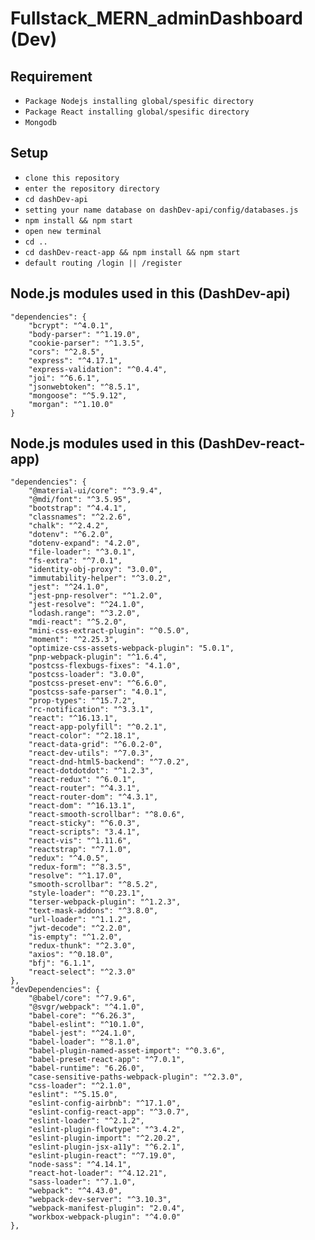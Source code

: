 # Fullstack_MERN_adminDashboard (Dev)

## Requirement
 * `Package Nodejs installing global/spesific directory`
 * `Package React installing global/spesific directory`
 * `Mongodb`

## Setup
* `clone this repository`
* `enter the repository directory`
* `cd dashDev-api`
* `setting your name database on dashDev-api/config/databases.js`
* `npm install && npm start`
* `open new terminal`
* `cd ..`
* `cd dashDev-react-app && npm install && npm start`
* `default routing /login || /register` 


## Node.js modules used in this (DashDev-api)
    "dependencies": {
        "bcrypt": "^4.0.1",
        "body-parser": "^1.19.0",
        "cookie-parser": "^1.3.5",
        "cors": "^2.8.5",
        "express": "^4.17.1",
        "express-validation": "^0.4.4",
        "joi": "^6.6.1",
        "jsonwebtoken": "^8.5.1",
        "mongoose": "^5.9.12",
        "morgan": "^1.10.0"
    }

## Node.js modules used in this (DashDev-react-app)
    "dependencies": {
        "@material-ui/core": "^3.9.4",
        "@mdi/font": "^3.5.95",
        "bootstrap": "^4.4.1",
        "classnames": "^2.2.6",
        "chalk": "^2.4.2",
        "dotenv": "^6.2.0",
        "dotenv-expand": "4.2.0",
        "file-loader": "^3.0.1",
        "fs-extra": "^7.0.1",
        "identity-obj-proxy": "3.0.0",
        "immutability-helper": "^3.0.2",
        "jest": "^24.1.0",
        "jest-pnp-resolver": "^1.2.0",
        "jest-resolve": "^24.1.0",
        "lodash.range": "^3.2.0",
        "mdi-react": "^5.2.0",
        "mini-css-extract-plugin": "^0.5.0",
        "moment": "^2.25.3",
        "optimize-css-assets-webpack-plugin": "5.0.1",
        "pnp-webpack-plugin": "^1.6.4",
        "postcss-flexbugs-fixes": "4.1.0",
        "postcss-loader": "3.0.0",
        "postcss-preset-env": "^6.6.0",
        "postcss-safe-parser": "4.0.1",
        "prop-types": "^15.7.2",
        "rc-notification": "^3.3.1",
        "react": "^16.13.1",
        "react-app-polyfill": "^0.2.1",
        "react-color": "^2.18.1",
        "react-data-grid": "^6.0.2-0",
        "react-dev-utils": "^7.0.3",
        "react-dnd-html5-backend": "^7.0.2",
        "react-dotdotdot": "^1.2.3",
        "react-redux": "^6.0.1",
        "react-router": "^4.3.1",
        "react-router-dom": "^4.3.1",
        "react-dom": "^16.13.1",
        "react-smooth-scrollbar": "^8.0.6",
        "react-sticky": "^6.0.3",
        "react-scripts": "3.4.1",
        "react-vis": "^1.11.6",
        "reactstrap": "^7.1.0",
        "redux": "^4.0.5",
        "redux-form": "^8.3.5",
        "resolve": "^1.17.0",
        "smooth-scrollbar": "^8.5.2",
        "style-loader": "^0.23.1",
        "terser-webpack-plugin": "^1.2.3",
        "text-mask-addons": "^3.8.0",
        "url-loader": "^1.1.2",
        "jwt-decode": "^2.2.0",
        "is-empty": "^1.2.0",
        "redux-thunk": "^2.3.0",
        "axios": "^0.18.0",
        "bfj": "6.1.1",
        "react-select": "^2.3.0"
    },
    "devDependencies": {
        "@babel/core": "^7.9.6",
        "@svgr/webpack": "^4.1.0",
        "babel-core": "^6.26.3",
        "babel-eslint": "^10.1.0",
        "babel-jest": "^24.1.0",
        "babel-loader": "^8.1.0",
        "babel-plugin-named-asset-import": "^0.3.6",
        "babel-preset-react-app": "^7.0.1",
        "babel-runtime": "6.26.0",
        "case-sensitive-paths-webpack-plugin": "^2.3.0",
        "css-loader": "^2.1.0",
        "eslint": "^5.15.0",
        "eslint-config-airbnb": "^17.1.0",
        "eslint-config-react-app": "^3.0.7",
        "eslint-loader": "^2.1.2",
        "eslint-plugin-flowtype": "^3.4.2",
        "eslint-plugin-import": "^2.20.2",
        "eslint-plugin-jsx-a11y": "^6.2.1",
        "eslint-plugin-react": "^7.19.0",
        "node-sass": "^4.14.1",
        "react-hot-loader": "^4.12.21",
        "sass-loader": "^7.1.0",
        "webpack": "^4.43.0",
        "webpack-dev-server": "^3.10.3",
        "webpack-manifest-plugin": "2.0.4",
        "workbox-webpack-plugin": "^4.0.0"
    },

